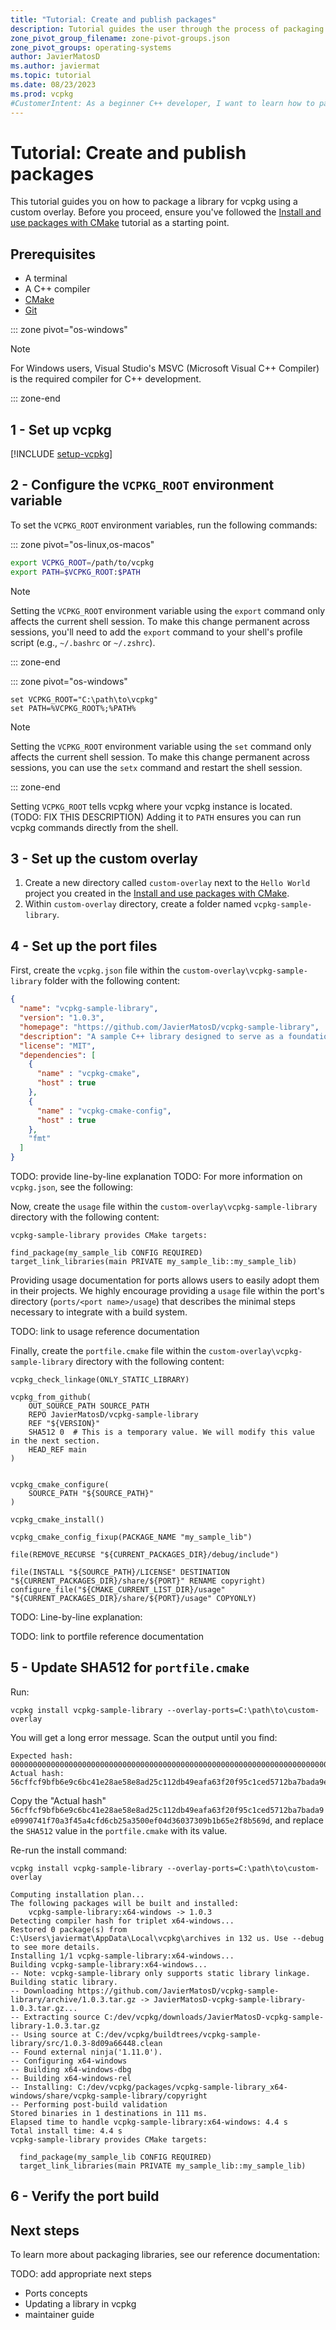 ```yaml
---
title: "Tutorial: Create and publish packages"
description: Tutorial guides the user through the process of packaging a library for vcpkg.
zone_pivot_group_filename: zone-pivot-groups.json
zone_pivot_groups: operating-systems
author: JavierMatosD
ms.author: javiermat
ms.topic: tutorial
ms.date: 08/23/2023
ms.prod: vcpkg
#CustomerIntent: As a beginner C++ developer, I want to learn how to package libraries for vcpkg.
---
```


# Tutorial: Create and publish packages

This tutorial guides you on how to package a library for vcpkg using a custom overlay. Before you proceed, ensure you've followed the [Install and use packages with CMake](get-started.md) tutorial as a starting point.

## Prerequisites

- A terminal
- A C++ compiler
- [CMake](https://cmake.org/download/)
- [Git](https://git-scm.com/downloads)

::: zone pivot="os-windows"

> [!NOTE]
> For Windows users, Visual Studio's MSVC (Microsoft Visual C++ Compiler) is the required compiler for C++ development.

::: zone-end

## 1 - Set up vcpkg

[!INCLUDE [setup-vcpkg](includes/setup-vcpkg.md)]

## 2 - Configure the `VCPKG_ROOT` environment variable

To set the `VCPKG_ROOT` environment variables, run the following commands:

::: zone pivot="os-linux,os-macos"

```bash
export VCPKG_ROOT=/path/to/vcpkg
export PATH=$VCPKG_ROOT:$PATH
```

> [!NOTE]
> Setting the `VCPKG_ROOT` environment variable using the `export` command only affects the current shell session. To make this change permanent across sessions, you'll need to add the `export` command to your shell's profile script (e.g., `~/.bashrc` or `~/.zshrc`).

::: zone-end

::: zone pivot="os-windows"

```console
set VCPKG_ROOT="C:\path\to\vcpkg"
set PATH=%VCPKG_ROOT%;%PATH%
```

> [!NOTE]
> Setting the `VCPKG_ROOT` environment variable using the `set` command only affects the current shell session. To make this change permanent across sessions, you can use the `setx` command and restart the shell session.

::: zone-end

Setting `VCPKG_ROOT` tells vcpkg where your vcpkg instance is located. (TODO: FIX THIS DESCRIPTION)
Adding it to `PATH` ensures you can run vcpkg commands directly from the shell.

## 3 - Set up the custom overlay

1. Create a new directory called `custom-overlay` next to the `Hello World` project you created in the [Install and use packages with CMake](get-started.md).
2. Within `custom-overlay` directory, create a folder named `vcpkg-sample-library`.

## 4 - Set up the port files

First, create the `vcpkg.json` file within the `custom-overlay\vcpkg-sample-library` folder with the following content:
   
```json
{
  "name": "vcpkg-sample-library",
  "version": "1.0.3",
  "homepage": "https://github.com/JavierMatosD/vcpkg-sample-library",
  "description": "A sample C++ library designed to serve as a foundational example for a tutorial on packaging libraries with vcpkg.",
  "license": "MIT",
  "dependencies": [
    {
      "name" : "vcpkg-cmake",
      "host" : true
    },
    {
      "name" : "vcpkg-cmake-config",
      "host" : true
    },
    "fmt"
  ]
}
```
TODO: provide line-by-line explanation
TODO: For more information on `vcpkg.json`, see the following:

Now, create the `usage` file within the `custom-overlay\vcpkg-sample-library` directory with the following content:

```
vcpkg-sample-library provides CMake targets:

find_package(my_sample_lib CONFIG REQUIRED)
target_link_libraries(main PRIVATE my_sample_lib::my_sample_lib)
```

Providing usage documentation for ports allows users to easily adopt them in their projects. We highly encourage providing a `usage` file within the port's directory (`ports/<port name>/usage`) that describes the minimal steps necessary to integrate with a build system.

TODO: link to usage reference documentation

Finally, create the `portfile.cmake` file within the `custom-overlay\vcpkg-sample-library` directory with the following content:
      
```
vcpkg_check_linkage(ONLY_STATIC_LIBRARY)

vcpkg_from_github(
    OUT_SOURCE_PATH SOURCE_PATH
    REPO JavierMatosD/vcpkg-sample-library
    REF "${VERSION}"
    SHA512 0  # This is a temporary value. We will modify this value in the next section.
    HEAD_REF main
)


vcpkg_cmake_configure(
    SOURCE_PATH "${SOURCE_PATH}"
)

vcpkg_cmake_install()

vcpkg_cmake_config_fixup(PACKAGE_NAME "my_sample_lib")

file(REMOVE_RECURSE "${CURRENT_PACKAGES_DIR}/debug/include")

file(INSTALL "${SOURCE_PATH}/LICENSE" DESTINATION "${CURRENT_PACKAGES_DIR}/share/${PORT}" RENAME copyright)
configure_file("${CMAKE_CURRENT_LIST_DIR}/usage" "${CURRENT_PACKAGES_DIR}/share/${PORT}/usage" COPYONLY)
```

TODO: Line-by-line explanation:

TODO: link to portfile reference documentation

## 5 - Update SHA512 for `portfile.cmake`

Run:

```console
vcpkg install vcpkg-sample-library --overlay-ports=C:\path\to\custom-overlay
```

You will get a long error message. Scan the output until you find:

```console
Expected hash: 00000000000000000000000000000000000000000000000000000000000000000000000000000000000000000000000000000000000000000000000000000000
Actual hash: 56cffcf9bfb6e9c6bc41e28ae58e8ad25c112db49eafa63f20f95c1ced5712ba7bada9e0990741f70a3f45a4cfd6cb25a3500ef04d36037309b1b65e2f8b569d
```

Copy the "Actual hash"  `56cffcf9bfb6e9c6bc41e28ae58e8ad25c112db49eafa63f20f95c1ced5712ba7bada9e0990741f70a3f45a4cfd6cb25a3500ef04d36037309b1b65e2f8b569d`, and replace the `SHA512` value in the `portfile.cmake` with its value.

Re-run the install command:

```console
vcpkg install vcpkg-sample-library --overlay-ports=C:\path\to\custom-overlay
```

```
Computing installation plan...
The following packages will be built and installed:
    vcpkg-sample-library:x64-windows -> 1.0.3
Detecting compiler hash for triplet x64-windows...
Restored 0 package(s) from C:\Users\javiermat\AppData\Local\vcpkg\archives in 132 us. Use --debug to see more details.
Installing 1/1 vcpkg-sample-library:x64-windows...
Building vcpkg-sample-library:x64-windows...
-- Note: vcpkg-sample-library only supports static library linkage. Building static library.
-- Downloading https://github.com/JavierMatosD/vcpkg-sample-library/archive/1.0.3.tar.gz -> JavierMatosD-vcpkg-sample-library-1.0.3.tar.gz...
-- Extracting source C:/dev/vcpkg/downloads/JavierMatosD-vcpkg-sample-library-1.0.3.tar.gz
-- Using source at C:/dev/vcpkg/buildtrees/vcpkg-sample-library/src/1.0.3-8d09a66448.clean
-- Found external ninja('1.11.0').
-- Configuring x64-windows
-- Building x64-windows-dbg
-- Building x64-windows-rel
-- Installing: C:/dev/vcpkg/packages/vcpkg-sample-library_x64-windows/share/vcpkg-sample-library/copyright
-- Performing post-build validation
Stored binaries in 1 destinations in 111 ms.
Elapsed time to handle vcpkg-sample-library:x64-windows: 4.4 s
Total install time: 4.4 s
vcpkg-sample-library provides CMake targets:

  find_package(my_sample_lib CONFIG REQUIRED)
  target_link_libraries(main PRIVATE my_sample_lib::my_sample_lib)
```

## 6 - Verify the port build


## Next steps

To learn more about packaging libraries, see our reference documentation:

TODO: add appropriate next steps

- Ports concepts
- Updating a library in vcpkg
- maintainer guide
